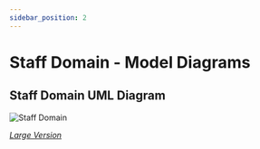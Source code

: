 ```yaml
---
sidebar_position: 2
---
```


# Staff Domain - Model Diagrams

## Staff Domain UML Diagram

![Staff Domain](https://edfidocs.blob.core.windows.net/$web/img/reference/data-standard/Staff_Updated10162025.png)

[_Large Version_](https://edfidocs.blob.core.windows.net/$web/img/reference/data-standard/Staff_Updated10162025.png)

